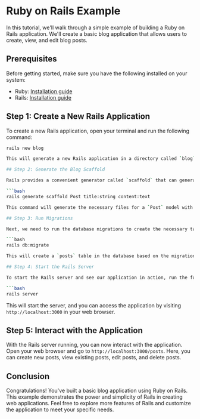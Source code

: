 # Ruby on Rails Example

In this tutorial, we'll walk through a simple example of building a Ruby on Rails application. We'll create a basic blog application that allows users to create, view, and edit blog posts.

## Prerequisites

Before getting started, make sure you have the following installed on your system:

- Ruby: [Installation guide](https://www.ruby-lang.org/en/documentation/installation/)
- Rails: [Installation guide](https://guides.rubyonrails.org/getting_started.html#installing-rails)

## Step 1: Create a New Rails Application

To create a new Rails application, open your terminal and run the following command:

```bash
rails new blog

This will generate a new Rails application in a directory called `blog`.

## Step 2: Generate the Blog Scaffold

Rails provides a convenient generator called `scaffold` that can generate the necessary files for a basic CRUD (Create, Read, Update, Delete) application. Run the following command to generate the scaffold for our blog:

```bash
rails generate scaffold Post title:string content:text

This command will generate the necessary files for a `Post` model with `title` and `content` attributes.

## Step 3: Run Migrations

Next, we need to run the database migrations to create the necessary tables in the database. Run the following command:

```bash
rails db:migrate

This will create a `posts` table in the database based on the migration file generated by the scaffold command.

## Step 4: Start the Rails Server

To start the Rails server and see our application in action, run the following command:

```bash
rails server
```
This will start the server, and you can access the application by visiting `http://localhost:3000` in your web browser.

## Step 5: Interact with the Application

With the Rails server running, you can now interact with the application. Open your web browser and go to `http://localhost:3000/posts`. Here, you can create new posts, view existing posts, edit posts, and delete posts.

## Conclusion

Congratulations! You've built a basic blog application using Ruby on Rails. This example demonstrates the power and simplicity of Rails in creating web applications. Feel free to explore more features of Rails and customize the application to meet your specific needs.
